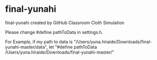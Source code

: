 # final-yunahi
final-yunahi created by GitHub Classroom
Cloth Simulation

Please change #define pathToData in settings.h.


For Example, if my path to data is  "/Users/yuna.hiraide/Downloads/final-yunahi-master/data", let "#define pathToData /Users/yuna.hiraide/Downloads/final-yunahi-master/"
